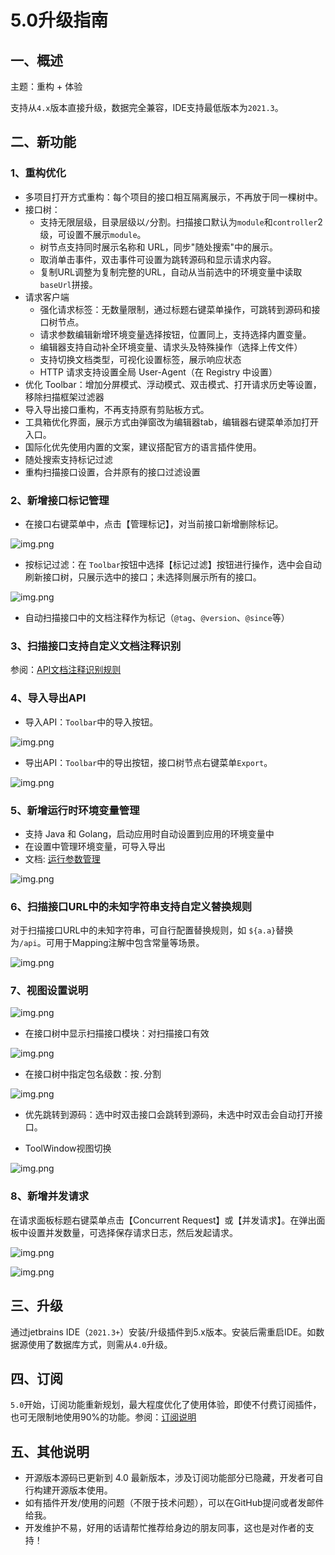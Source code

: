 # 5.0升级指南

## 一、概述

主题：重构 + 体验

支持从`4.x`版本直接升级，数据完全兼容，IDE支持最低版本为`2021.3`。

## 二、新功能

### 1、重构优化

- 多项目打开方式重构：每个项目的接口相互隔离展示，不再放于同一棵树中。
- 接口树：
    - 支持无限层级，目录层级以`/`分割。扫描接口默认为`module`和`controller`2级，可设置不展示`module`。
    - 树节点支持同时展示名称和 URL，同步"随处搜索"中的展示。
    - 取消单击事件，双击事件可设置为跳转源码和显示请求内容。
    - 复制URL调整为复制完整的URL，自动从当前选中的环境变量中读取`baseUrl`拼接。
- 请求客户端
    - 强化请求标签：无数量限制，通过标题右键菜单操作，可跳转到源码和接口树节点。
    - 请求参数编辑新增环境变量选择按钮，位置同上，支持选择内置变量。
    - 编辑器支持自动补全环境变量、请求头及特殊操作（选择上传文件）
    - 支持切换文档类型，可视化设置标签，展示响应状态
    - HTTP 请求支持设置全局 User-Agent（在 Registry 中设置）
- 优化 Toolbar：增加分屏模式、浮动模式、双击模式、打开请求历史等设置，移除扫描框架过滤器
- 导入导出接口重构，不再支持原有剪贴板方式。
- 工具箱优化界面，展示方式由弹窗改为编辑器tab，编辑器右键菜单添加打开入口。
- 国际化优先使用内置的文案，建议搭配官方的语言插件使用。
- 随处搜索支持标记过滤
- 重构扫描接口设置，合并原有的接口过滤设置

### 2、新增接口标记管理

- 在接口右键菜单中，点击【管理标记】，对当前接口新增删除标记。

![img.png](images/manage_tag.png)

- 按标记过滤：在 `Toolbar`按钮中选择【标记过滤】按钮进行操作，选中会自动刷新接口树，只展示选中的接口；未选择则展示所有的接口。

![img.png](images/manage_tag_filter.png)

- 自动扫描接口中的文档注释作为标记（`@tag`、`@version`、`@since`等）

### 3、扫描接口支持自定义文档注释识别

参阅：[API文档注释识别规则](../核心功能/API文档注释识别规则.md)

### 4、导入导出API

- 导入API：`Toolbar`中的导入按钮。

![img.png](images/api_import.png)

- 导出API：`Toolbar`中的导出按钮，接口树节点右键菜单`Export`。

![img.png](images/api_export.png)

### 5、新增运行时环境变量管理

- 支持 Java 和 Golang，启动应用时自动设置到应用的环境变量中
- 在设置中管理环境变量，可导入导出
- 文档: [运行参数管理](../核心功能/运行参数管理.md)

![img.png](../核心功能/images/runenv.png)

### 6、扫描接口URL中的未知字符串支持自定义替换规则

对于扫描接口URL中的未知字符串，可自行配置替换规则，如 `${a.a}`替换为`/api`。可用于Mapping注解中包含常量等场景。

![img.png](images/replacerule.png)

### 7、视图设置说明

![img.png](images/toolwindowanction.png)

- 在接口树中显示扫描接口模块：对扫描接口有效

![img.png](images/showapimodule.png)

- 在接口树中指定包名级数：按`.`分割

![img.png](images/showCompletePackage.png)

- 优先跳转到源码：选中时双击接口会跳转到源码，未选中时双击会自动打开接口。

- ToolWindow视图切换

![img.png](images/toolwindow_vertical.png)

### 8、新增并发请求

在请求面板标题右键菜单点击【Concurrent Request】或【并发请求】。在弹出面板中设置并发数量，可选择保存请求日志，然后发起请求。

![img.png](images/1729863188433.png)

![img.png](images/1729863082294.png)

## 三、升级

通过jetbrains IDE（`2021.3+`）安装/升级插件到5.x版本。安装后需重启IDE。如数据源使用了数据库方式，则需从`4.0`升级。

## 四、订阅

`5.0`开始，订阅功能重新规划，最大程度优化了使用体验，即使不付费订阅插件，也可无限制地使用90%的功能。参阅：[订阅说明](./订阅.md)

## 五、其他说明

- 开源版本源码已更新到 4.0 最新版本，涉及订阅功能部分已隐藏，开发者可自行构建开源版本使用。
- 如有插件开发/使用的问题（不限于技术问题），可以在GitHub提问或者发邮件给我。
- 开发维护不易，好用的话请帮忙推荐给身边的朋友同事，这也是对作者的支持！
